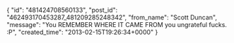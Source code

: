  {
   "id": "481424708560133",
   "post_id": "462493170453287_481209285248342",
   "from_name": "Scott Duncan",
   "message": "You REMEMBER WHERE IT CAME FROM you ungrateful fucks. :P",
   "created_time": "2013-02-15T19:26:34+0000"
 }
